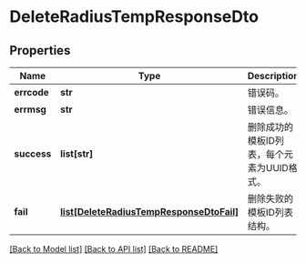 # DeleteRadiusTempResponseDto

## Properties
Name | Type | Description | Notes
------------ | ------------- | ------------- | -------------
**errcode** | **str** | 错误码。 | [optional] 
**errmsg** | **str** | 错误信息。 | [optional] 
**success** | **list[str]** | 删除成功的模板ID列表，每个元素为UUID格式。 | [optional] 
**fail** | [**list[DeleteRadiusTempResponseDtoFail]**](DeleteRadiusTempResponseDtoFail.md) | 删除失败的模板ID列表结构。 | [optional] 

[[Back to Model list]](../README.md#documentation-for-models) [[Back to API list]](../README.md#documentation-for-api-endpoints) [[Back to README]](../README.md)


